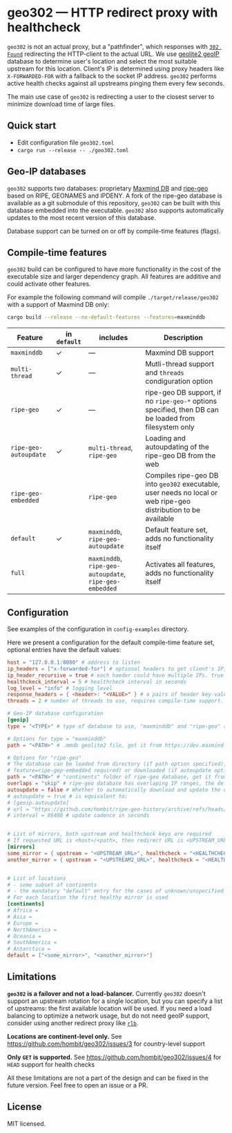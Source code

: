 # geo302 — HTTP redirect proxy with healthcheck

`geo302` is not an actual proxy, but a "pathfinder", which responses with [`302 Found`](https://developer.mozilla.org/en-US/docs/Web/HTTP/Status/302) redirecting the HTTP-client to the actual URL.
We use [geolite2 geoIP](https://dev.maxmind.com/geoip/geolite2-free-geolocation-data) database to determine user's location and select the most suitable upstream for this location.
Client's IP is determined using proxy headers like `X-FORWARDED-FOR` with a fallback to the socket IP address.
`geo302` performs active health checks against all upstreams pinging them every few seconds.

The main use case of `geo302` is redirecting a user to the closest server to minimize download time of large files.

## Quick start

- Edit configuration file `geo302.toml`
- `cargo run --release -- ./geo302.toml`

## Geo-IP databases

`geo302` supports two databases: proprietary [Maxmind DB](https://dev.maxmind.com)
and [ripe-geo](https://github.com/cbuijs/ripe-geo) based on RIPE, GEONAMES and IPDENY.
A fork of the ripe-geo database is available as a git submodule of this repository,
`geo302` can be built with this database embedded into the executable.
`geo302` also supports automatically updates to the most recent version of this database.

Database support can be turned on or off by compile-time features (flags).

## Compile-time features

`geo302` build can be configured to have more functionality in the cost of the executable size and larger dependency graph.
All features are additive and could activate other features.

For example the following command will compile `./target/release/geo302` with a support of Maxmind DB only:
```bash
cargo build --release --no-default-features --features=maxminddb
```

| Feature               | in `default` | includes | Description                                                                                                     |
|-----------------------|-------------|----------|-----------------------------------------------------------------------------------------------------------------|
| `maxminddb`           | ✓ | — | Maxmind DB support                                                                                              |
| `multi-thread`        | ✓ | — | Mutli-thread support and `threads` condiguration option                                                         |
| `ripe-geo`            | ✓ | — | ripe-geo DB support, if no `ripe-geo-*` options specified, then DB can be loaded from filesystem only           |
| `ripe-geo-autoupdate` | ✓ | `multi-thread`, `ripe-geo` | Loading and autoupdating of the ripe-geo DB from the web                                                        |
| `ripe-geo-embedded`   | | `ripe-geo` | Compiles ripe-geo DB into `geo302` executable, user needs no local or web ripe-geo distribution to be available |                                                   |
| `default`             | ✓ | `maxminddb`, `ripe-geo-autoupdate`                            | Default feature set, adds no functionality itself                                                               |
| `full`                | | `maxminddb`, `ripe-geo-autoupdate`, `ripe-geo-embedded`       | Activates all features, adds no functionality itself                                                            |

## Configuration

See examples of the configuration in `config-examples` directory.

Here we present a configuration for the default compile-time feature set, optional entries have the default values:

```toml
host = "127.0.0.1:8080" # address to listen
ip_headers = ["x-forwarded-for"] # optional headers to get client's IP, the first available is used
ip_header_recursive = true # each haeder could have multiple IPs. true: get the first ip in the header, false: get the last one
healthckeck_interval = 5 # healthcheck interval in seconds
log_level = "info" # logging level
response_headers = { <header>: "<VALUE>" } # a pairs of header key-values to add to the server reply
threads = 2 # number of threads to use, requires compile-time support. Special value "cores" means number of available CPU cores

# Geo-IP database configuration
[geoip]
type = "<TYPE>" # type of database to use, "maxminddb" and "ripe-geo" are supported

# Options for type = "maxminddb"
path = "<PATH>" # .mmdb geolite2 file, get it from https://dev.maxmind.com

# Options for "ripe-geo"
# The database can be loaded from directory (if path option specified), from embedded (compile-time
# feature=ripe-gep-embedded required) or downloaded (if autoupdate option is not false) automatically
path = "<PATH>" # "continents" folder of ripe-geo database, get it from https://github.com/cbuijs/ripe-geo
overlaps = "skip" # ripe-geo database has overlaping IP ranges, the default is to ignore it with "skip" value
autoupdate = false # Whether to automatically download and update the database
# autoupdate = true # is equivalent to:
# [geoip.autoupdate]
# url = "https://github.com/hombit/ripe-geo-history/archive/refs/heads/continents.tar.gz" # only .tar.gz is supported
# interval = 86400 # update cadence in seconds


# List of mirrors, both upstream and healthcheck keys are required
# If requested URL is <host>/<path>, then redirect URL is <UPSTREAM_URL>/<path>
[mirrors]
some_mirror = { upstream = "<UPSTREAM_URL>", healthcheck = "<HEALTHCHECK_URL>" }
another_mirror = { upstream = "<UPSTREAM2_URL>", healthcheck = "<HEALTHCHECK2_URL>" }


# List of locations
# - some subset of continents
# - the mandatory "default" entry for the cases of unknown/unspecified client location
# For each location the first healthy mirror is used
[continents]
# Africa =
# Asia =
# Europe =
# NorthAmerica =
# Oceania =
# SouthAmerica =
# Antarctica =
default = ["<some_mirror>", "<another_mirror>"]

```

## Limitations

**`geo302` is a failover and not a load-balancer.**
Currently `geo302` doesn't support an upstream rotation for a single location, but you can specify a list of upstreams: the first available location will be used.
If you need a load balancing to optimize a network usage, but do not need geoIP support, consider using another redirect proxy like [`rlb`](https://github.com/umputun/rlb).

**Locations are continent-level only.**
See https://github.com/hombit/geo302/issues/3 for country-level support

**Only `GET` is supported.**
See https://github.com/hombit/geo302/issues/4 for `HEAD` support for health checks

All these limitations are not a part of the design and can be fixed in the future version.
Feel free to open an issue or a PR.

## License

MIT licensed.

